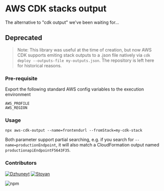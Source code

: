 # AWS CDK stacks output
The alternative to "cdk output" we've been waiting for...

## Deprecated
> Note: This library was useful at the time of creation, but now AWS CDK supports emiting stack outputs to a .json file natively via `cdk deploy --outputs-file my-outputs.json`. The repository is left here for historical reasons.

### Pre-requisite
Export the following standard AWS config variables to the execution environment 

    AWS_PROFILE
    AWS_REGION
    
### Usage

    npx aws-cdk-output --name=frontendurl --fromStack=my-cdk-stack
    
Both parameter support partial searching, e.g. if you search for `--name=productionEndpoint`, it will also match a CloudFormation output named `productionapiEndpointF5643F35`.
### Contributors

[![Dzhuneyt](https://avatars2.githubusercontent.com/u/1754428?s=100&v=4)](https://dzhuneyt.com)
[![Stoyan](https://avatars2.githubusercontent.com/u/49834377?s=100&v=4)](https://dzhuneyt.com)

![npm](https://github.com/Dzhuneyt/cdk-get-stack-output/workflows/npm/badge.svg)
